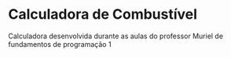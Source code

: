 # Calculadora de Combustível
Calculadora desenvolvida durante as aulas do professor Muriel de fundamentos de programação 1
